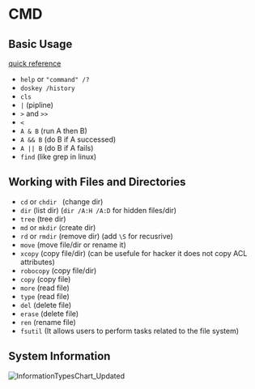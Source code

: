 


# CMD 
## Basic Usage 
[quick reference](https://ss64.com/nt/)


- `help` or `"command" /?`
- `doskey /history`              
- `cls`
- `|`   (pipline)
- `>` and `>>`
- `<`
- `A & B`   (run A then B)
- `A && B`  (do B if A successed)
- `A || B`  (do B if A fails)
- `find`    (like grep in linux)


## Working with Files and Directories 
- `cd` or `chdir `  (change dir)
- `dir`             (list dir) (`dir /A:H /A:D` for hidden files/dir)
- `tree`            (tree dir)
- `md` or `mkdir`   (create dir)
- `rd` or `rmdir`   (remove dir) (add `\S` for recusrive)
- `move`            (move file/dir or rename it)
- `xcopy`           (copy file/dir) (can be usefule for hacker it does not copy ACL attributes)
- `robocopy`        (copy file/dir)
- `copy`            (copy file)
- `more`            (read file)
- `type`            (read file)
- `del`             (delete file)
- `erase`           (delete file)      
- `ren`             (rename file)
- `fsutil`          (It allows users to perform tasks related to the file system)

## System Information
![InformationTypesChart_Updated](https://github.com/kiro6/penetration-testing-notes/assets/57776872/a98927c1-1a0f-4603-aaa7-eb36fe868c20)

